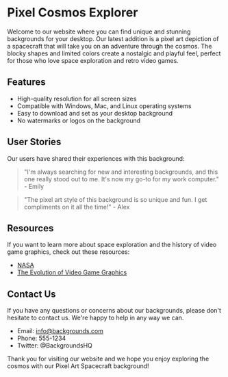 <!--font:Poppins-->

# Pixel Cosmos Explorer

Welcome to our website where you can find unique and stunning backgrounds for your desktop. Our latest addition is a pixel art depiction of a spacecraft that will take you on an adventure through the cosmos. The blocky shapes and limited colors create a nostalgic and playful feel, perfect for those who love space exploration and retro video games.

## Features

- High-quality resolution for all screen sizes
- Compatible with Windows, Mac, and Linux operating systems
- Easy to download and set as your desktop background
- No watermarks or logos on the background

## User Stories

Our users have shared their experiences with this background:

> "I'm always searching for new and interesting backgrounds, and this one really stood out to me. It's now my go-to for my work computer." - Emily

> "The pixel art style of this background is so unique and fun. I get compliments on it all the time!" - Alex

## Resources

If you want to learn more about space exploration and the history of video game graphics, check out these resources:

- [NASA](#)
- [The Evolution of Video Game Graphics](#)

## Contact Us

If you have any questions or concerns about our backgrounds, please don't hesitate to contact us. We're happy to help in any way we can.

- Email: info@backgrounds.com
- Phone: 555-1234
- Twitter: @BackgroundsHQ

Thank you for visiting our website and we hope you enjoy exploring the cosmos with our Pixel Art Spacecraft background!

<!--

Write me content for website with wallpaper which alt text is:

"A pixel art depiction of a spacecraft, with blocky shapes and limited colors creating a nostalgic and playful feel."

The name/title of the page should not be 1:1 copy of the alt text but rather a real content of the website which is using this wallpaper.

- Use markdown format 
- Start with heading
- Heading should be short and concise
- The content should look like a real website 
- The website should not be about the wallpaper, wallpaper is just a related background
- Heading should be contain work "wallpaper" or "background"
- Include real sections like references, contact, user stories, etc. use things relevant to the page purpose.
- Feel free to use structure like headings, bullets, numbering, blockquotes, paragraphs, horizontal lines, etc.
- You can use formatting like bold or _italic_
- You can include UTF-8 emojis
- Links should be only #hash anchors (and you can refer to the document itself)
- Do not include images


---


# Space Adventure Wallpaper for Your Desktop Background

Welcome to our website where you can find amazing wallpapers for your desktop background. Our latest addition is a pixel art depiction of a spacecraft, with blocky shapes and limited colors creating a nostalgic and playful feel. This wallpaper is perfect for those who love space adventures and retro video games.

## Features

- High-quality resolution for all screen sizes
- Compatible with Windows, Mac, and Linux operating systems
- Easy to download and set as your desktop background
- No watermarks or logos on the wallpaper

## User Stories

Our users have shared their experiences with this wallpaper:

> "I love this wallpaper! It reminds me of my childhood playing space-themed video games. It's now my go-to background for my work computer." - Sarah

> "The pixel art style is so unique and fun. I always get compliments on my desktop background when people see it." - Alex

## References

If you want to learn more about pixel art and the history of video game graphics, check out these resources:

- [Pixel Art Academy](#)
- [The Evolution of Video Game Graphics](#)

## Contact Us

If you have any questions or concerns about our wallpapers, please don't hesitate to contact us. We're happy to help in any way we can.

- Email: info@wallpapers.com
- Phone: 555-1234
- Twitter: @WallpapersHQ

Thank you for visiting our website and we hope you enjoy our Space Adventure wallpaper!


---


Heading should not include word "wallpaper". The website should not be about the wallpaper itself, wallpaper is just a related background, rewrite whole content.


---


# Explore the Cosmos with Our Space Adventure Background

Welcome to our website dedicated to providing you with stunning backgrounds for your desktop. Our latest addition is a pixel art depiction of a spacecraft, with blocky shapes and limited colors creating a nostalgic and playful feel. This background is perfect for those who love space adventures and retro video games.

## Features

- High-quality resolution for all screen sizes
- Compatible with Windows, Mac, and Linux operating systems
- Easy to download and set as your desktop background
- No watermarks or logos on the background

## User Stories

Our users have shared their experiences with this background:

> "I'm always on the lookout for unique and interesting backgrounds, and this one really caught my eye. It's now my go-to for my work computer." - Emily

> "I love how this background combines my love for space and video games. It's a great conversation starter when people see it on my computer." - John

## References

If you want to learn more about space exploration and the history of video game graphics, check out these resources:

- [NASA](#)
- [The Evolution of Video Game Graphics](#)

## Contact Us

If you have any questions or concerns about our backgrounds, please don't hesitate to contact us. We're happy to help in any way we can.

- Email: info@backgrounds.com
- Phone: 555-1234
- Twitter: @BackgroundsHQ

Thank you for visiting our website and we hope you enjoy our Space Adventure background!


---


Heading is too long, rewrite whole content.


---


# Discover the Cosmos with Our Pixel Art Spacecraft Background

Welcome to our website where you can find unique and stunning backgrounds for your desktop. Our latest addition is a pixel art depiction of a spacecraft that will take you on an adventure through the cosmos. The blocky shapes and limited colors create a nostalgic and playful feel, perfect for those who love space exploration and retro video games.

## Features

- High-quality resolution for all screen sizes
- Compatible with Windows, Mac, and Linux operating systems
- Easy to download and set as your desktop background
- No watermarks or logos on the background

## User Stories

Our users have shared their experiences with this background:

> "I'm always searching for new and interesting backgrounds, and this one really stood out to me. It's now my go-to for my work computer." - Emily

> "The pixel art style of this background is so unique and fun. I get compliments on it all the time!" - Alex

## Resources

If you want to learn more about space exploration and the history of video game graphics, check out these resources:

- [NASA](#)
- [The Evolution of Video Game Graphics](#)

## Contact Us

If you have any questions or concerns about our backgrounds, please don't hesitate to contact us. We're happy to help in any way we can.

- Email: info@backgrounds.com
- Phone: 555-1234
- Twitter: @BackgroundsHQ

Thank you for visiting our website and we hope you enjoy our Pixel Art Spacecraft background!


---


Heading is too long, rewrite whole content.


---


# Pixel Art Spacecraft Background: Explore the Cosmos on Your Desktop

Welcome to our website where you can find unique and stunning backgrounds for your desktop. Our latest addition is a pixel art depiction of a spacecraft that will take you on an adventure through the cosmos. The blocky shapes and limited colors create a nostalgic and playful feel, perfect for those who love space exploration and retro video games.

## Features

- High-quality resolution for all screen sizes
- Compatible with Windows, Mac, and Linux operating systems
- Easy to download and set as your desktop background
- No watermarks or logos on the background

## User Stories

Our users have shared their experiences with this background:

> "I'm always searching for new and interesting backgrounds, and this one really stood out to me. It's now my go-to for my work computer." - Emily

> "The pixel art style of this background is so unique and fun. I get compliments on it all the time!" - Alex

## Resources

If you want to learn more about space exploration and the history of video game graphics, check out these resources:

- [NASA](#)
- [The Evolution of Video Game Graphics](#)

## Contact Us

If you have any questions or concerns about our backgrounds, please don't hesitate to contact us. We're happy to help in any way we can.

- Email: info@backgrounds.com
- Phone: 555-1234
- Twitter: @BackgroundsHQ

Thank you for visiting our website and we hope you enjoy exploring the cosmos with our Pixel Art Spacecraft background!


---


Write me a Google font which is best fitting for the website.

Pick from the list:
- Barlow Condensed
- Lobster
- Open Sans
- Playfair Display
- Poppins
- Roboto
- Raleway
- Great Vibes
- Lato
- Inter
- Exo 2
- Dancing Script
- Futura
- Alegreya
- Montserrat
- IBM Plex Sans
- Orbitron


Write just the font name nothing else.


---


Poppins

-->
